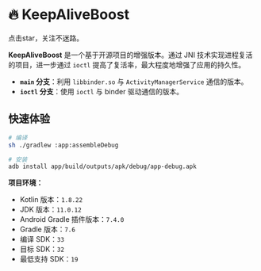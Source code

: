 # 🔥 KeepAliveBoost
点击star，关注不迷路。

**KeepAliveBoost** 是一个基于开源项目的增强版本。通过 JNI 技术实现进程复活的项目，进一步通过 `ioctl` 提高了复活率，最大程度地增强了应用的持久性。

- **`main` 分支**：利用 `libbinder.so` 与 `ActivityManagerService` 通信的版本。
- **`ioctl` 分支**：使用 `ioctl` 与 binder 驱动通信的版本。

## 快速体验
```bash
# 编译
sh ./gradlew :app:assembleDebug

# 安装
adb install app/build/outputs/apk/debug/app-debug.apk 
```

**项目环境：**

- Kotlin 版本：`1.8.22`
- JDK 版本：`11.0.12`
- Android Gradle 插件版本：`7.4.0`
- Gradle 版本：`7.6`
- 编译 SDK：`33`
- 目标 SDK：`32`
- 最低支持 SDK：`19`

